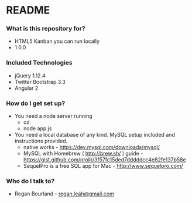 # README #

### What is this repository for? ###

* HTML5 Kanban you can run locally
* 1.0.0

### Included Technologies ###

* jQuery 1.12.4
* Twitter Bootstrap 3.3
* Angular 2

### How do I get set up? ###

* You need a node server running
    - cd <root folder> 
    - node app.js
* You need a local database of any kind. MySQL setup included and instructions provided.
    - native works - https://dev.mysql.com/downloads/mysql/
    - MySQL with Homebrew ( http://brew.sh/ ) guide - https://gist.github.com/nrollr/3f57fc15ded7dddddcc4e82fe137b58e
    - SequelPro is a free SQL app for Mac - http://www.sequelpro.com/

### Who do I talk to? ###

* Regan Bourland - regan.leah@gmail.com